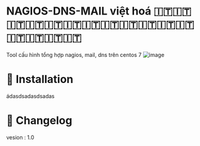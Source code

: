 # NAGIOS-DNS-MAIL việt hoá 🇮🇹🇮🇹🇮🇹🇮🇹🇮🇹🇮🇹🇮🇹🇮🇹🇮🇹🇮🇹🇮🇹🇮🇹🇮🇹🇮🇹🇮🇹🇮🇹
Tool cấu hình tổng hợp nagios, mail, dns trên centos 7
![image](https://user-images.githubusercontent.com/89643765/133255577-012bae6d-6489-419a-be92-cd1420270617.png)
# 📖 Installation
ádasdsadasdsadas
# 📜 Changelog
vesion : 1.0
